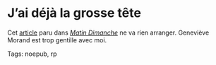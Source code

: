 # J&#8217;ai déjà la grosse tête

Cet [article](https://tcrouzet.com/images_tc/GMMatin2007.pdf) paru dans [*Matin Dimanche*](http://www.lematin.ch/) ne va rien arranger. Geneviève Morand est trop gentille avec moi.

Tags: noepub, rp
